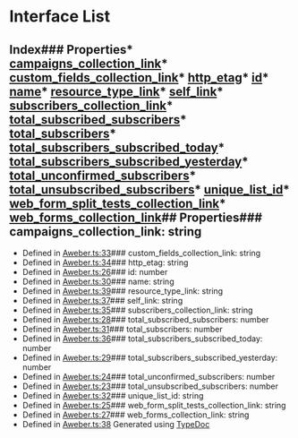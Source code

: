 # Interface List
## Index### Properties* [campaigns_collection_link](_aweber_.list.html#campaigns_collection_link)* [custom_fields_collection_link](_aweber_.list.html#custom_fields_collection_link)* [http_etag](_aweber_.list.html#http_etag)* [id](_aweber_.list.html#id)* [name](_aweber_.list.html#name)* [resource_type_link](_aweber_.list.html#resource_type_link)* [self_link](_aweber_.list.html#self_link)* [subscribers_collection_link](_aweber_.list.html#subscribers_collection_link)* [total_subscribed_subscribers](_aweber_.list.html#total_subscribed_subscribers)* [total_subscribers](_aweber_.list.html#total_subscribers)* [total_subscribers_subscribed_today](_aweber_.list.html#total_subscribers_subscribed_today)* [total_subscribers_subscribed_yesterday](_aweber_.list.html#total_subscribers_subscribed_yesterday)* [total_unconfirmed_subscribers](_aweber_.list.html#total_unconfirmed_subscribers)* [total_unsubscribed_subscribers](_aweber_.list.html#total_unsubscribed_subscribers)* [unique_list_id](_aweber_.list.html#unique_list_id)* [web_form_split_tests_collection_link](_aweber_.list.html#web_form_split_tests_collection_link)* [web_forms_collection_link](_aweber_.list.html#web_forms_collection_link)## Properties### campaigns_collection_link: string
* Defined in [Aweber.ts:33](https://github.com/scippio/api-aweber/blob/323c898/src/Aweber.ts#L33)### custom_fields_collection_link: string
* Defined in [Aweber.ts:34](https://github.com/scippio/api-aweber/blob/323c898/src/Aweber.ts#L34)### http_etag: string
* Defined in [Aweber.ts:26](https://github.com/scippio/api-aweber/blob/323c898/src/Aweber.ts#L26)### id: number
* Defined in [Aweber.ts:30](https://github.com/scippio/api-aweber/blob/323c898/src/Aweber.ts#L30)### name: string
* Defined in [Aweber.ts:39](https://github.com/scippio/api-aweber/blob/323c898/src/Aweber.ts#L39)### resource_type_link: string
* Defined in [Aweber.ts:37](https://github.com/scippio/api-aweber/blob/323c898/src/Aweber.ts#L37)### self_link: string
* Defined in [Aweber.ts:35](https://github.com/scippio/api-aweber/blob/323c898/src/Aweber.ts#L35)### subscribers_collection_link: string
* Defined in [Aweber.ts:28](https://github.com/scippio/api-aweber/blob/323c898/src/Aweber.ts#L28)### total_subscribed_subscribers: number
* Defined in [Aweber.ts:31](https://github.com/scippio/api-aweber/blob/323c898/src/Aweber.ts#L31)### total_subscribers: number
* Defined in [Aweber.ts:36](https://github.com/scippio/api-aweber/blob/323c898/src/Aweber.ts#L36)### total_subscribers_subscribed_today: number
* Defined in [Aweber.ts:29](https://github.com/scippio/api-aweber/blob/323c898/src/Aweber.ts#L29)### total_subscribers_subscribed_yesterday: number
* Defined in [Aweber.ts:24](https://github.com/scippio/api-aweber/blob/323c898/src/Aweber.ts#L24)### total_unconfirmed_subscribers: number
* Defined in [Aweber.ts:23](https://github.com/scippio/api-aweber/blob/323c898/src/Aweber.ts#L23)### total_unsubscribed_subscribers: number
* Defined in [Aweber.ts:32](https://github.com/scippio/api-aweber/blob/323c898/src/Aweber.ts#L32)### unique_list_id: string
* Defined in [Aweber.ts:25](https://github.com/scippio/api-aweber/blob/323c898/src/Aweber.ts#L25)### web_form_split_tests_collection_link: string
* Defined in [Aweber.ts:27](https://github.com/scippio/api-aweber/blob/323c898/src/Aweber.ts#L27)### web_forms_collection_link: string
* Defined in [Aweber.ts:38](https://github.com/scippio/api-aweber/blob/323c898/src/Aweber.ts#L38)
Generated using [TypeDoc](http://typedoc.io)